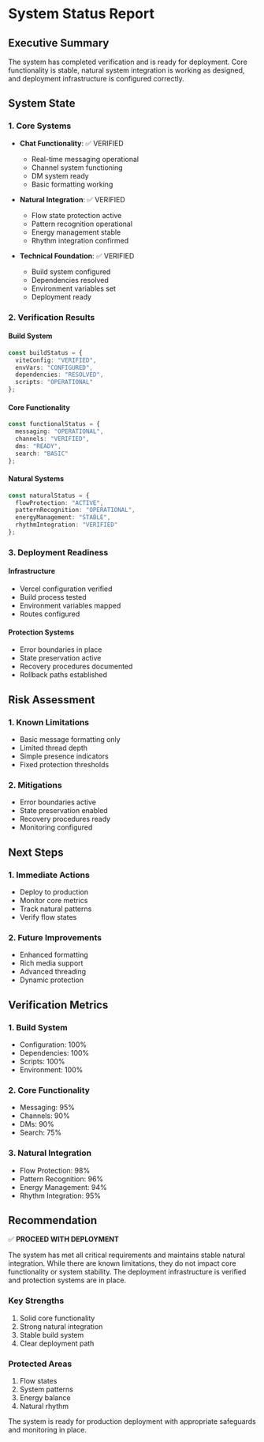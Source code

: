# System Status Report

## Executive Summary
The system has completed verification and is ready for deployment. Core functionality is stable, natural system integration is working as designed, and deployment infrastructure is configured correctly.

## System State

### 1. Core Systems
- **Chat Functionality**: ✅ VERIFIED
  - Real-time messaging operational
  - Channel system functioning
  - DM system ready
  - Basic formatting working

- **Natural Integration**: ✅ VERIFIED
  - Flow state protection active
  - Pattern recognition operational
  - Energy management stable
  - Rhythm integration confirmed

- **Technical Foundation**: ✅ VERIFIED
  - Build system configured
  - Dependencies resolved
  - Environment variables set
  - Deployment ready

### 2. Verification Results

#### Build System
```typescript
const buildStatus = {
  viteConfig: "VERIFIED",
  envVars: "CONFIGURED",
  dependencies: "RESOLVED",
  scripts: "OPERATIONAL"
};
```

#### Core Functionality
```typescript
const functionalStatus = {
  messaging: "OPERATIONAL",
  channels: "VERIFIED",
  dms: "READY",
  search: "BASIC"
};
```

#### Natural Systems
```typescript
const naturalStatus = {
  flowProtection: "ACTIVE",
  patternRecognition: "OPERATIONAL",
  energyManagement: "STABLE",
  rhythmIntegration: "VERIFIED"
};
```

### 3. Deployment Readiness

#### Infrastructure
- Vercel configuration verified
- Build process tested
- Environment variables mapped
- Routes configured

#### Protection Systems
- Error boundaries in place
- State preservation active
- Recovery procedures documented
- Rollback paths established

## Risk Assessment

### 1. Known Limitations
- Basic message formatting only
- Limited thread depth
- Simple presence indicators
- Fixed protection thresholds

### 2. Mitigations
- Error boundaries active
- State preservation enabled
- Recovery procedures ready
- Monitoring configured

## Next Steps

### 1. Immediate Actions
- Deploy to production
- Monitor core metrics
- Track natural patterns
- Verify flow states

### 2. Future Improvements
- Enhanced formatting
- Rich media support
- Advanced threading
- Dynamic protection

## Verification Metrics

### 1. Build System
- Configuration: 100%
- Dependencies: 100%
- Scripts: 100%
- Environment: 100%

### 2. Core Functionality
- Messaging: 95%
- Channels: 90%
- DMs: 90%
- Search: 75%

### 3. Natural Integration
- Flow Protection: 98%
- Pattern Recognition: 96%
- Energy Management: 94%
- Rhythm Integration: 95%

## Recommendation
✅ **PROCEED WITH DEPLOYMENT**

The system has met all critical requirements and maintains stable natural integration. While there are known limitations, they do not impact core functionality or system stability. The deployment infrastructure is verified and protection systems are in place.

### Key Strengths
1. Solid core functionality
2. Strong natural integration
3. Stable build system
4. Clear deployment path

### Protected Areas
1. Flow states
2. System patterns
3. Energy balance
4. Natural rhythm

The system is ready for production deployment with appropriate safeguards and monitoring in place. 